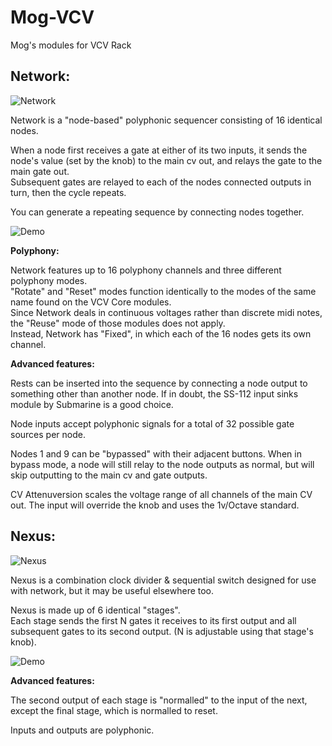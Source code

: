 Mog-VCV
===========================
Mog's modules for VCV Rack

**Network:**
---------------------------
![Network](/doc/network.png)

Network is a "node-based" polyphonic sequencer consisting of 16 identical nodes.  

When a node first receives a gate at either of its two inputs, it sends the node's value (set by the knob) to the main cv out, and relays the gate to the main gate out.  
Subsequent gates are relayed to each of the nodes connected outputs in turn, then the cycle repeats.


You can generate a repeating sequence by connecting nodes together.

![Demo](/doc/network_demo.gif)

**Polyphony:**  

Network features up to 16 polyphony channels and three different polyphony modes.  
"Rotate" and "Reset" modes function identically to the modes of the same name found on the VCV Core modules.  
Since Network deals in continuous voltages rather than discrete midi notes, the "Reuse" mode of those modules does not apply.  
Instead, Network has "Fixed", in which each of the 16 nodes gets its own channel.

**Advanced features:**  

Rests can be inserted into the sequence by connecting a node output to something other than another node.
If in doubt, the SS-112 input sinks module by Submarine is a good choice.

Node inputs accept polyphonic signals for a total of 32 possible gate sources per node.

Nodes 1 and 9 can be "bypassed" with their adjacent buttons.
When in bypass mode, a node will still relay to the node outputs as normal, but will skip outputting to the main cv and gate outputs.

CV Attenuversion scales the voltage range of all channels of the main CV out.
The input will override the knob and uses the 1v/Octave standard.

**Nexus:**
---------------------------
![Nexus](/doc/nexus.png)

Nexus is a combination clock divider & sequential switch designed for use with network, but it may be useful elsewhere too.

Nexus is made up of 6 identical "stages".  
Each stage sends the first N gates it receives to its first output and all subsequent gates to its second output. (N is adjustable using that stage's knob).  

![Demo](/doc/nexus_demo.gif)

**Advanced features:**  

The second output of each stage is "normalled" to the input of the next, except the final stage, which is normalled to reset.

Inputs and outputs are polyphonic. 



